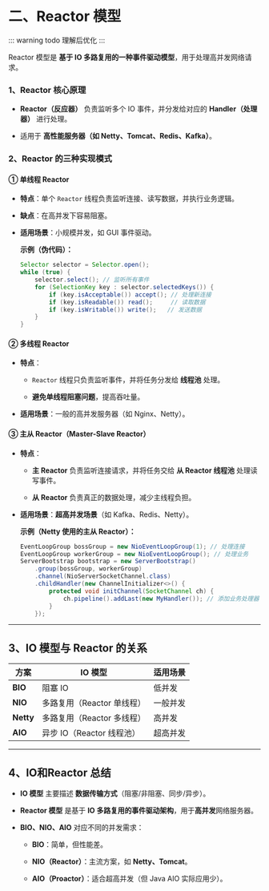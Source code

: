 # **二、Reactor 模型**

::: warning todo 理解后优化
:::

Reactor 模型是 **基于 IO 多路复用的一种事件驱动模型**，用于处理高并发网络请求。

### **1、Reactor 核心原理**

- **Reactor（反应器）** 负责监听多个 IO 事件，并分发给对应的 **Handler（处理器）** 进行处理。

- 适用于 **高性能服务器（如 Netty、Tomcat、Redis、Kafka）**。

### **2、Reactor 的三种实现模式**

#### **① 单线程 Reactor**

- **特点**：单个 `Reactor` 线程负责监听连接、读写数据，并执行业务逻辑。

- **缺点**：在高并发下容易阻塞。

- **适用场景**：小规模并发，如 GUI 事件驱动。

  **示例（伪代码）：**
  ```java
  Selector selector = Selector.open();
  while (true) {
      selector.select(); // 监听所有事件
      for (SelectionKey key : selector.selectedKeys()) {
          if (key.isAcceptable()) accept(); // 处理新连接
          if (key.isReadable()) read();     // 读取数据
          if (key.isWritable()) write();   // 发送数据
      }
  }
  ```

#### **② 多线程 Reactor**

- **特点**：

    - `Reactor` 线程只负责监听事件，并将任务分发给 **线程池** 处理。

    - **避免单线程阻塞问题**，提高吞吐量。

- **适用场景**：一般的高并发服务器（如 Nginx、Netty）。

#### **③ 主从 Reactor（Master-Slave Reactor）**

- **特点**：

    - **主 Reactor** 负责监听连接请求，并将任务交给 **从 Reactor 线程池** 处理读写事件。

    - **从 Reactor** 负责真正的数据处理，减少主线程负担。
  
- **适用场景**：**超高并发场景**（如 Kafka、Redis、Netty）。

  **示例（Netty 使用的主从 Reactor）：**
  ```java
  EventLoopGroup bossGroup = new NioEventLoopGroup(1); // 处理连接
  EventLoopGroup workerGroup = new NioEventLoopGroup(); // 处理业务
  ServerBootstrap bootstrap = new ServerBootstrap()
      .group(bossGroup, workerGroup)
      .channel(NioServerSocketChannel.class)
      .childHandler(new ChannelInitializer<>() {
          protected void initChannel(SocketChannel ch) {
              ch.pipeline().addLast(new MyHandler()); // 添加业务处理器
          }
      });
  ```

---

## **3、IO 模型与 Reactor 的关系**

| 方案    | IO 模型              | 适用场景 |
|---------|----------------------|----------|
| **BIO** | 阻塞 IO              | 低并发  |
| **NIO** | 多路复用（Reactor 单线程） | 一般并发 |
| **Netty** | 多路复用（Reactor 多线程） | 高并发  |
| **AIO** | 异步 IO（Reactor 线程池） | 超高并发 |

---

## **4、IO和Reactor 总结**

- **IO 模型** 主要描述 **数据传输方式**（阻塞/非阻塞、同步/异步）。

- **Reactor 模型** 是基于 **IO 多路复用的事件驱动架构**，用于**高并发**网络服务器。

- **BIO、NIO、AIO** 对应不同的并发需求：

    - **BIO**：简单，但性能差。

    - **NIO（Reactor）**：主流方案，如 **Netty、Tomcat**。

    - **AIO（Proactor）**：适合超高并发（但 Java AIO 实际应用少）。

